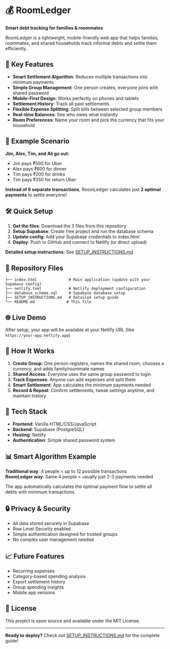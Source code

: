 # 💰 RoomLedger

**Smart debt tracking for families & roommates**

RoomLedger is a lightweight, mobile-friendly web app that helps families, roommates, and shared households track informal debts and settle them efficiently.

## 🚀 Key Features

- **Smart Settlement Algorithm**: Reduces multiple transactions into minimum payments
- **Simple Group Management**: One person creates, everyone joins with shared password
- **Mobile-First Design**: Works perfectly on phones and tablets
- **Settlement History**: Track all past settlements
- **Flexible Expense Splitting**: Split bills between selected group members
- **Real-time Balances**: See who owes what instantly
- **Room Preferences**: Name your room and pick the currency that fits your household

## 📱 Example Scenario

**Jim, Alex, Tim, and Ali go out:**
- Jim pays ₹500 for Uber
- Alex pays ₹600 for dinner
- Tim pays ₹200 for drinks
- Tim pays ₹350 for return Uber

**Instead of 6 separate transactions**, RoomLedger calculates just **2 optimal payments** to settle everyone!

## 🛠 Quick Setup

1. **Get the files**: Download the 3 files from this repository
2. **Setup Supabase**: Create free project and run the database schema
3. **Update config**: Add your Supabase credentials to index.html
4. **Deploy**: Push to GitHub and connect to Netlify (or direct upload)

**Detailed setup instructions**: See [SETUP_INSTRUCTIONS.md](SETUP_INSTRUCTIONS.md)

## 📁 Repository Files

```
├── index.html              # Main application (update with your Supabase config)
├── netlify.toml            # Netlify deployment configuration
├── database_schema.sql     # Supabase database setup
├── SETUP_INSTRUCTIONS.md   # Detailed setup guide
└── README.md              # This file
```

## 🌐 Live Demo

After setup, your app will be available at your Netlify URL (like `https://your-app.netlify.app`)

## 🎯 How It Works

1. **Create Group**: One person registers, names the shared room, chooses a currency, and adds family/roommate names
2. **Shared Access**: Everyone uses the same group password to login
3. **Track Expenses**: Anyone can add expenses and split them
4. **Smart Settlement**: App calculates the minimum payments needed
5. **Record & Repeat**: Confirm settlements, tweak settings anytime, and maintain history

## 🔧 Tech Stack

- **Frontend**: Vanilla HTML/CSS/JavaScript
- **Backend**: Supabase (PostgreSQL)
- **Hosting**: Netlify
- **Authentication**: Simple shared password system

## 📊 Smart Algorithm Example

**Traditional way**: 4 people = up to 12 possible transactions  
**RoomLedger way**: Same 4 people = usually just 2-3 payments needed

The app automatically calculates the optimal payment flow to settle all debts with minimum transactions.

## 🔒 Privacy & Security

- All data stored securely in Supabase
- Row Level Security enabled
- Simple authentication designed for trusted groups
- No complex user management needed

## 📈 Future Features

- Recurring expenses
- Category-based spending analysis
- Export settlement history
- Group spending insights
- Mobile app versions

## 📝 License

This project is open source and available under the MIT License.

---

**Ready to deploy?** Check out [SETUP_INSTRUCTIONS.md](SETUP_INSTRUCTIONS.md) for the complete guide!